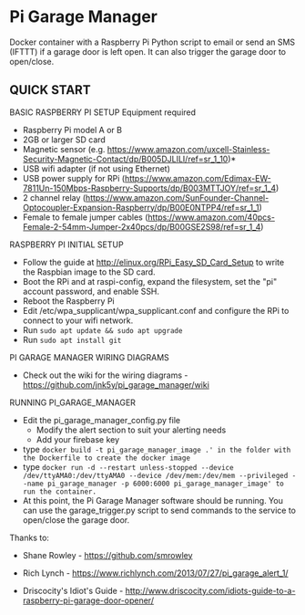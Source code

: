 Pi Garage Manager
===============

Docker container with a Raspberry Pi Python script to email or send an SMS (IFTTT) if a garage door is left open. It can also trigger the garage door to open/close.

QUICK START
---------------
BASIC RASPBERRY PI SETUP
Equipment required
* Raspberry Pi model A or B
* 2GB or larger SD card
* Magnetic sensor (e.g. https://www.amazon.com/uxcell-Stainless-Security-Magnetic-Contact/dp/B005DJLILI/ref=sr_1_10)*
* USB wifi adapter (if not using Ethernet)
* USB power supply for RPi (https://www.amazon.com/Edimax-EW-7811Un-150Mbps-Raspberry-Supports/dp/B003MTTJOY/ref=sr_1_4)
* 2 channel relay (https://www.amazon.com/SunFounder-Channel-Optocoupler-Expansion-Raspberry/dp/B00E0NTPP4/ref=sr_1_1)
* Female to female jumper cables (https://www.amazon.com/40pcs-Female-2-54mm-Jumper-2x40pcs/dp/B00GSE2S98/ref=sr_1_4)

RASPBERRY PI INITIAL SETUP
* Follow the guide at http://elinux.org/RPi_Easy_SD_Card_Setup to write the Raspbian image to the SD card.
* Boot the RPi and at raspi-config, expand the filesystem, set the "pi" account password, and enable SSH.
* Reboot the Raspberry Pi
* Edit /etc/wpa_supplicant/wpa_supplicant.conf and configure the RPi to connect to your wifi network.
* Run `sudo apt update && sudo apt upgrade`
* Run `sudo apt install git`

PI GARAGE MANAGER WIRING DIAGRAMS
* Check out the wiki for the wiring diagrams - https://github.com/jnk5y/pi_garage_manager/wiki
	
RUNNING PI_GARAGE_MANAGER
* Edit the pi_garage_manager_config.py file
	* Modify the alert section to suit your alerting needs
	* Add your firebase key
* type `docker build -t pi_garage_manager_image .' in the folder with the Dockerfile to create the docker image`
* type `docker run -d --restart unless-stopped --device /dev/ttyAMA0:/dev/ttyAMA0 --device /dev/mem:/dev/mem --privileged --name pi_garage_manager -p 6000:6000 pi_garage_manager_image' to run the container.`
* At this point, the Pi Garage Manager software should be running. You can use the garage_trigger.py script to send commands to the service to open/close the garage door.

Thanks to:
* Shane Rowley - https://github.com/smrowley

* Rich Lynch - https://www.richlynch.com/2013/07/27/pi_garage_alert_1/

* Driscocity's Idiot's Guide - http://www.driscocity.com/idiots-guide-to-a-raspberry-pi-garage-door-opener/
